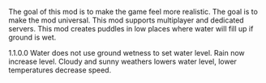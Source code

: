 The goal of this mod is to make the game feel more realistic.
The goal is to make the mod universal.
This mod supports multiplayer and dedicated servers.
This mod creates puddles in low places where water will fill up if ground is wet.

1.1.0.0
Water does not use ground wetness to set water level.
Rain now increase level.
Cloudy and sunny weathers lowers water level, lower temperatures decrease speed.
